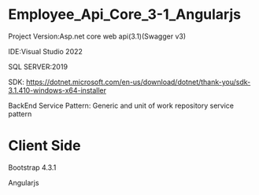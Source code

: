 # Employee_Api_Core_3-1_Angularjs

Project Version:Asp.net core web api(3.1)(Swagger v3)

IDE:Visual Studio 2022

SQL SERVER:2019

SDK: https://dotnet.microsoft.com/en-us/download/dotnet/thank-you/sdk-3.1.410-windows-x64-installer

BackEnd Service Pattern: Generic and unit of work repository service pattern

# Client Side

Bootstrap 4.3.1

Angularjs

